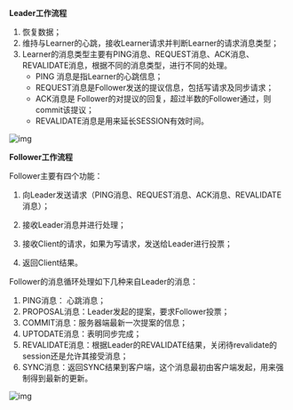 **Leader工作流程** 

1. 恢复数据；   
2. 维持与Learner的心跳，接收Learner请求并判断Learner的请求消息类型；   
3. Learner的消息类型主要有PING消息、REQUEST消息、ACK消息、REVALIDATE消息，根据不同的消息类型，进行不同的处理。   
   - PING 消息是指Learner的心跳信息；  
   - REQUEST消息是Follower发送的提议信息，包括写请求及同步请求；  
   - ACK消息是 Follower的对提议的回复，超过半数的Follower通过，则commit该提议；  
   - REVALIDATE消息是用来延长SESSION有效时间。 

![img](http://www.aboutyun.com/data/attachment/forum/201608/20/184847c41aywumfqymxju3.png)   



**Follower工作流程**  

Follower主要有四个功能：   

1. 向Leader发送请求（PING消息、REQUEST消息、ACK消息、REVALIDATE消息）；   

2. 接收Leader消息并进行处理；   

3. 接收Client的请求，如果为写请求，发送给Leader进行投票；  

4. 返回Client结果。    

Follower的消息循环处理如下几种来自Leader的消息：   

1. PING消息： 心跳消息；   
2. PROPOSAL消息：Leader发起的提案，要求Follower投票；   
3. COMMIT消息：服务器端最新一次提案的信息；   
4. UPTODATE消息：表明同步完成；   
5. REVALIDATE消息：根据Leader的REVALIDATE结果，关闭待revalidate的session还是允许其接受消息；   
6. SYNC消息：返回SYNC结果到客户端，这个消息最初由客户端发起，用来强制得到最新的更新。  



![img](http://www.aboutyun.com/data/attachment/forum/201608/20/184909zniwhnguhilho1zg.png)    